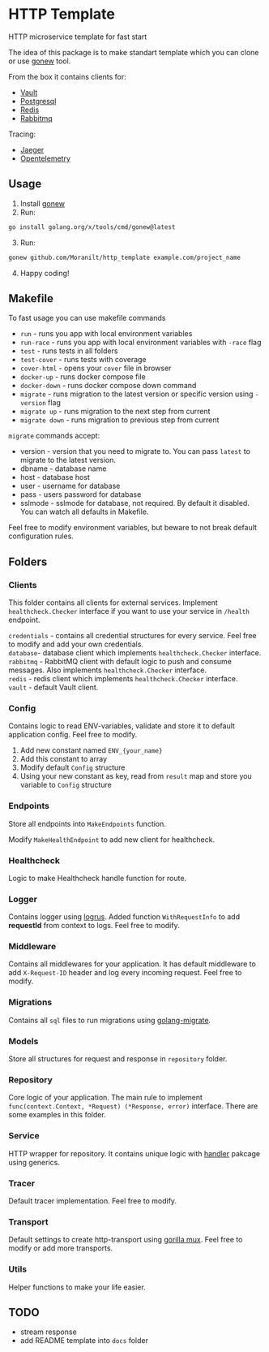 # HTTP Template

HTTP microservice template for fast start

The idea of this package is to make standart template which you can clone or use [gonew](https://go.dev/blog/gonew) tool.

From the box it contains clients for:
- [Vault](https://www.vaultproject.io/)
- [Postgresql](https://www.postgresql.org/)
- [Redis](https://redis.io/)
- [Rabbitmq](https://www.rabbitmq.com/)

Tracing:
- [Jaeger](https://www.jaegertracing.io/)
- [Opentelemetry](https://opentelemetry.io/)

## Usage
1. Install [gonew](https://go.dev/blog/gonew)
2. Run:
```bash
go install golang.org/x/tools/cmd/gonew@latest
```
3. Run:
```bash
gonew github.com/Moranilt/http_template example.com/project_name
```
4. Happy coding!

## Makefile
To fast usage you can use makefile commands
- `run` - runs you app with local environment variables
- `run-race` - runs you app with local environment variables with `-race` flag
- `test` - runs tests in all folders
- `test-cover` - runs tests with coverage
- `cover-html` - opens your `cover` file in browser
- `docker-up` - runs docker compose file
- `docker-down` - runs docker compose down command
- `migrate` - runs migration to the latest version or specific version using `-version` flag
- `migrate up` - runs migration to the next step from current
- `migrate down` - runs migration to previous step from current

`migrate` commands accept:
- version - version that you need to migrate to. You can pass `latest` to migrate to the latest version.
- dbname - database name
- host - database host
- user - username for database
- pass - users password for database
- sslmode - sslmode for database, not required. By default it disabled. You can watch all defaults in Makefile.

Feel free to modify environment variables, but beware to not break default configuration rules.

## Folders
### Clients
This folder contains all clients for external services. Implement `healthcheck.Checker` interface if you want to use your service in `/health` endpoint.

`credentials` - contains all credential structures for every service. Feel free to modify and add your own credentials.  
`database`- database client which implements `healthcheck.Checker` interface.  
`rabbitmq` - RabbitMQ client with default logic to push and consume messages. Also implements `healthcheck.Checker` interface.  
`redis` - redis client which implements `healthcheck.Checker` interface.  
`vault` - default Vault client.

### Config
Contains logic to read ENV-variables, validate and store it to default application config. Feel free to modify.

1. Add new constant named `ENV_{your_name}`
2. Add this constant to array
3. Modify default `Config` structure
4. Using your new constant as key, read from `result` map and store you variable to `Config` structure

### Endpoints
Store all endpoints into `MakeEndpoints` function.

Modify `MakeHealthEndpoint` to add new client for healthcheck.

### Healthcheck
Logic to make Healthcheck handle function for route.

### Logger
Contains logger using [logrus](https://github.com/sirupsen/logrus). Added function `WithRequestInfo` to add **requestId** from context to logs. Feel free to modify.

### Middleware
Contains all middlewares for your application. It has default middleware to add `X-Request-ID` header and log every incoming request. Feel free to modify.

### Migrations
Contains all `sql` files to run migrations using [golang-migrate](https://github.com/golang-migrate/migrate).

### Models
Store all structures for request and response in `repository` folder.

### Repository
Core logic of your application. The main rule to implement `func(context.Context, *Request) (*Response, error)` interface. There are some examples in this folder.

### Service
HTTP wrapper for repository. It contains unique logic with [handler](https://pkg.go.dev/github.com/Moranilt/http_template/utils/handler) pakcage using generics.

### Tracer
Default tracer implementation. Feel free to modify.

### Transport
Default settings to create http-transport using [gorilla mux](https://github.com/gorilla/mux). Feel free to modify or add more transports.

### Utils
Helper functions to make your life easier.

## TODO
- stream response
- add README template into `docs` folder
